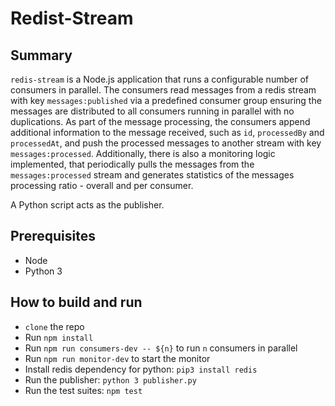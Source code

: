# Redist-Stream

## Summary
`redis-stream` is a Node.js application that runs a configurable number of consumers in parallel. The consumers read messages from a redis stream with key `messages:published` via a predefined consumer group ensuring the messages are distributed to all consumers running in parallel with no duplications.
As part of the message processing, the consumers append additional information to the message received, such as `id`, `processedBy` and `processedAt`, and push the processed messages to another stream with key `messages:processed`.
Additionally, there is also a monitoring logic implemented, that periodically pulls the messages from the `messages:processed` stream and generates statistics of the messages processing ratio - overall and per consumer.

A Python script acts as the publisher.

## Prerequisites
* Node
* Python 3

## How to build and run
* `clone` the repo
* Run `npm install`
* Run `npm run consumers-dev -- ${n}` to run `n` consumers in parallel
* Run `npm run monitor-dev` to start the monitor
* Install redis dependency for python: `pip3 install redis`
* Run the publisher: `python 3 publisher.py`
* Run the test suites: `npm test`
